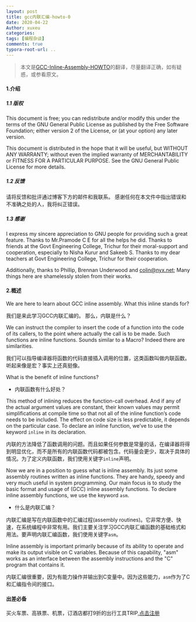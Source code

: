 ```yaml
---
layout: post
title: gcc内联汇编-howto-0
date: 2020-04-22
Author: xuxeu
categories: 
tags: [编程杂谈]
comments: true
typora-root-url: ..
---
```


> 本文是[GCC-Inline-Assembly-HOWTO](http://www.ibiblio.org/gferg/ldp/GCC-Inline-Assembly-HOWTO.html)的翻译，尽量翻译正确，如有疑惑，或参看原文。

#### 1.介绍

##### 1.1 版权

This document is free; you can redistribute and/or modify this under the terms of the GNU General Public License as published by the Free Software Foundation; either version 2 of the License, or (at your option) any later version.

This document is distributed in the hope that it will be useful, but WITHOUT ANY WARRANTY; without even the implied warranty of MERCHANTABILITY or FITNESS FOR A PARTICULAR PURPOSE. See the GNU General Public License for more details.

#####  1.2 反馈

请将反馈和批评通过博客下方的邮件和我联系。 感谢任何在本文件中指出错误和不准确之处的人，我将纠正错误。

##### 1.3 感谢

I express my sincere appreciation to GNU people for providing such a great feature. Thanks to Mr.Pramode C E for all the helps he did. Thanks to friends at the Govt Engineering College, Trichur for their moral-support and cooperation, especially to Nisha Kurur and Sakeeb S. Thanks to my dear teachers at Govt Engineering College, Trichur for their cooperation.

Additionally, thanks to Phillip, Brennan Underwood and colin@nyx.net; Many things here are shamelessly stolen from their works.

####  2.概述

We are here to learn about GCC inline assembly. What this inline stands for?

我们是来此学习GCC内联汇编的。 那么，内联是什么？

We can instruct the compiler to insert the code of a function into the code of its callers, to the point where actually the call is to be made. Such functions are inline functions. Sounds similar to a Macro? Indeed there are similarities.

我们可以指导编译器将函数的代码直接插入调用的位置，这类函数叫做内联函数。听起来像是宏？事实上还真挺像。

What is the benefit of inline functions?

- 内联函数有什么好处？

This method of inlining reduces the function-call overhead. And if any of the actual argument values are constant, their known values may permit simplifications at compile time so that not all of the inline function’s code needs to be included. The effect on code size is less predictable, it depends on the particular case. To declare an inline function, we’ve to use the keyword `inline` in its declaration.

内联的方法降低了函数调用的问题。而且如果任何参数是常量的话，在编译器将得到明显优化，而不是所有的内联函数代码都被包含。代码量会更少，取决于具体的情况。为了定义内联函数，我们使用关键字`inline`声明。

Now we are in a position to guess what is inline assembly. Its just some assembly routines written as inline functions. They are handy, speedy and very much useful in system programming. Our main focus is to study the basic format and usage of (GCC) inline assembly functions. To declare inline assembly functions, we use the keyword `asm`.

- 什么是内联汇编？

内联汇编是写在内联函数中的汇编过程(assembly routines)。它非常方便、快速，在系统编程中非常有用。我们主要关注学习GCC内联汇编函数的基础格式和用法。要声明内联汇编函数，我们使用关键字`asm`。

Inline assembly is important primarily because of its ability to operate and make its output visible on C variables. Because of this capability, "asm" works as an interface between the assembly instructions and the "C" program that contains it.

内联汇编很重要，因为有能力操作并输出到C变量中。因为这些能力，`asm`作为了C和汇编指令间的接口。

#### 出差必备

买火车票、高铁票、机票，订酒店都打9折的出行工具TRIP,[点击注册](https://h5.itrip.world/#/register/6tpd1Z)